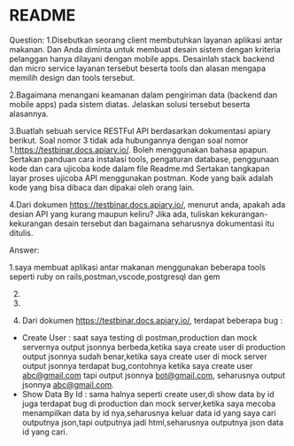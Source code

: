 # README
Question:
1.Disebutkan seorang client membutuhkan layanan aplikasi antar makanan. Dan Anda diminta untuk membuat desain sistem dengan kriteria pelanggan hanya dilayani dengan mobile apps.
  Desainlah stack backend dan micro service layanan tersebut beserta tools dan alasan mengapa memilih design dan tools    tersebut.

2.Bagaimana menangani keamanan dalam pengiriman data (backend dan mobile apps) pada sistem diatas.
  Jelaskan solusi tersebut beserta alasannya.

3.Buatlah sebuah service RESTFul API berdasarkan dokumentasi apiary berikut. Soal nomor 3 tidak ada hubungannya dengan soal nomor 1.https://testbinar.docs.apiary.io/. Boleh menggunakan bahasa apapun.
Sertakan panduan cara instalasi tools, pengaturan database, penggunaan kode dan cara ujicoba kode dalam file Readme.md
Sertakan tangkapan layar proses ujicoba API menggunakan postman.
Kode yang baik adalah kode yang bisa dibaca dan dipakai oleh orang lain.

4.Dari dokumen https://testbinar.docs.apiary.io/, menurut anda, apakah ada desian API yang kurang maupun keliru? Jika ada, tuliskan kekurangan-kekurangan desain tersebut dan bagaimana seharusnya dokumentasi itu ditulis.


Answer:

1.saya membuat aplikasi antar makanan menggunakan beberapa tools seperti ruby on rails,postman,vscode,postgresql dan gem

2.

3.

4. Dari dokumen https://testbinar.docs.apiary.io/, terdapat beberapa bug :
  - Create User : saat saya testing di postman,production dan mock servernya output jsonnya berbeda,ketika saya create user di                   production output jsonnya sudah benar,ketika saya create user di mock server output jsonnya terdapat                           bug,contohnya ketika saya create user abc@gmail.com tapi output jsonnya bot@gmail.com, 
                  seharusnya output jsonnya abc@gmail.com.
  - Show Data By Id : sama halnya seperti create user,di show data by id juga terdapat bug di production dan mock server,ketika                   saya mecoba menampilkan data by id nya,seharusnya keluar data id yang saya cari outputnya json,tapi outputnya                   jadi html,seharusnya outputnya json data id yang cari.
    
